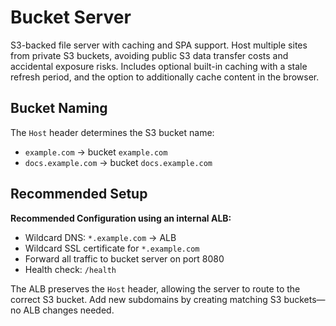 # Bucket Server

S3-backed file server with caching and SPA support. Host multiple sites from private S3 buckets, avoiding public S3 data transfer costs and accidental exposure risks. Includes optional built-in caching with a stale refresh period, and the option to additionally cache content in the browser.

## Bucket Naming

The `Host` header determines the S3 bucket name:
- `example.com` → bucket `example.com`
- `docs.example.com` → bucket `docs.example.com`

## Recommended Setup

**Recommended Configuration using an internal ALB:**
- Wildcard DNS: `*.example.com` → ALB
- Wildcard SSL certificate for `*.example.com`
- Forward all traffic to bucket server on port 8080
- Health check: `/health`

The ALB preserves the `Host` header, allowing the server to route to the correct S3 bucket. Add new subdomains by creating matching S3 buckets—no ALB changes needed.